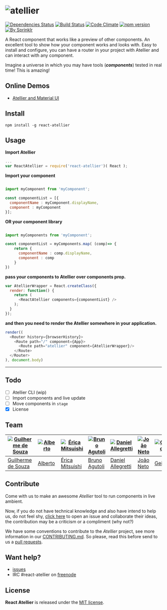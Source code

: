 # ![atellier](http://i.imgur.com/UvDJ8c5.jpg)

[![Dependencies Status](https://david-dm.org/scup/atellier.svg)](https://david-dm.org/scup/Atellier)
[![Build Status](https://travis-ci.org/scup/atellier.svg?branch=development)](https://travis-ci.org/scup/atellier)
[![Code Climate](https://codeclimate.com/github/scup/Atellier/badges/gpa.svg)](https://codeclimate.com/github/scup/Atellier)
[![npm version](https://badge.fury.io/js/react-atellier.svg)](https://badge.fury.io/js/react-atellier)
[![By Sprinklr](https://img.shields.io/badge/by-Sprinklr-orange.svg)](http://developers.scup.com)

A React component that works like a preview of other components. An excellent tool to show how your component works and looks with. Easy to install and configure, you can have a router in your project with Atellier and can interact with any component.

Imagine a universe in which you may have tools (***components***) tested in real time! This is amazing!

## Online Demos
* [Atellier and Material UI](http://scup.github.io/atellier/material-ui-atellier/)

## Install
```shell
npm install -g react-atellier
```

## Usage



**Import Atellier**
```javascript
...
var ReactAtellier = require('react-atellier')( React );
```
**Import your component**
```javascript

import myComponent from 'myComponent';

const componentList = [{
  componentName : myComponent.displayName,
  component : myComponent
}];

```
**OR your component library**
```javascript

import myComponents from 'myComponent';

const componentList = myComponents.map( (comp)=> {
    return {
      componentName : comp.displayName,
      component : comp
    }
})

```
**pass your components to Atellier over components prop.**
```javascript
var AtellierWrapper = React.createClass({
  render: function() {
    return (
      <ReactAtellier components={componentList} />
    );
  }
});
```
**and then you need to render the Atellier somewhere in your application.**
```javascript
render((
  <Router history={browserHistory}>
    <Route path="/" component={App}>
      <Route path="atellier" component={AtellierWrapper}/>
    </Route>
  </Router>
), document.body)
```



---







## Todo
- [ ] Atellier CLI (wip)
- [ ] Import components and live update
- [ ] Move components in `stage`
- [x] License

## Team

[![Guilherme de Souza](https://avatars1.githubusercontent.com/u/2624370?v=3&s=100)](https://github.com/guisouza) | [![Alberto](https://avatars1.githubusercontent.com/u/717537?v=3&s=100)](https://github.com/albertossilva) | [![Érica Mitsuishi](https://avatars2.githubusercontent.com/u/3091890?v=3&s=100)](https://github.com/mitsuishihidemi) | [![Bruno Agutoli](https://avatars2.githubusercontent.com/u/298845?v=3&s=100)](https://github.com/agutoli) | [![Daniel Allegretti](https://avatars1.githubusercontent.com/u/317584?v=3&s=100)](https://github.com/allegretti) | [![João Neto](https://avatars2.githubusercontent.com/u/547989?v=3&s=100)](https://github.com/allegretti) | [![Geison](https://avatars0.githubusercontent.com/u/4429874?v=3&s=100)](https://github.com/ojeison)
---|---|---|---|---|---|---|
[Guilherme de Souza](https://github.com/guisouza) | [Alberto](https://github.com/albertossilva) | [Érica Mitsuishi](https://github.com/mitsuishihidemi) | [Bruno Agutoli](https://github.com/agutoli) | [Daniel Allegretti](https://github.com/allegretti) | [João Neto](https://github.com/joaoneto) | [Geison](https://github.com/ogeison)

## Contribute
Come with us to make an awesome *Atellier* tool to run components in live ambient.

Now, if you do not have technical knowledge and also have intend to help us, do not feel shy, [click here](https://github.com/scup/Atellier/issues) to open an issue and collaborate their ideas, the contribution may be a criticism or a compliment (why not?)

We have some conventions to contribute to the *Atellier* project, see more information in our [CONTRIBUTING.md](CONTRIBUTING.md). So please, read this before send to us a [pull requests](https://github.com/scup/Atellier/pulls).

## Want help?
- [issues](https://github.com/scup/Atellier/issues)
- IRC #react-atellier on [freenode](https://freenode.net/)


## License

**React Atellier** is released under the
[MIT license](https://github.com/scup/atellier/blob/development/LICENSE.md).
